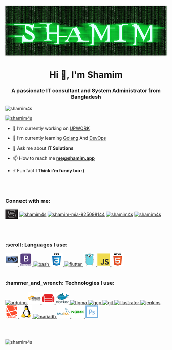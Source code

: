 <p align="center"> <img src="https://raw.githubusercontent.com/shamim4s/shamim4s/master/68747470733a2f2f6f7631302d656e67696e652e666c616d696e67746578742e636f6d2f6e657466752f746d7032383030302f636f6f6c6c6f676f5f636f6d2d3134333734313933322e706e67.png" alt="shamim4s" /> </p>

<h1 align="center">Hi 👋, I'm Shamim</h1>
<h3 align="center">A passionate IT consultant and System Administrator from Bangladesh</h3>

<p align="left"> <img src="https://komarev.com/ghpvc/?username=shamim4s&label=Profile%20views&color=0e75b6&style=flat" alt="shamim4s" /> </p>

<p align="left"> <a href="https://twitter.com/shamim4s" target="blank"><img src="https://img.shields.io/twitter/follow/shamim4s?logo=twitter&style=for-the-badge" alt="shamim4s" /></a> </p>

- 🔭 I’m currently working on [UPWORK](https://www.upwork.com/freelancers/~0126a9e3ea476741d8)

- 🌱 I’m currently learning [Golang](https://golang.org/) And [DevOps](https://www.google.com/search?q=DevOps)

- 💬 Ask me about **IT Solutions**

- 📫 How to reach me **me@shamim.app**

- ⚡ Fun fact **I Think i'm funny too :)**

<br />
<br />

<h3 align="left">Connect with me:</h3>
<p align="left">
  
<a href="https://shamim.app" target="blank"><img align="center" src="https://raw.githubusercontent.com/shamim4s/shamim4s/master/logo-s.jpg" height="30" width="40" /></a>
<a href="https://twitter.com/shamim4s" target="blank"><img align="center" src="https://raw.githubusercontent.com/rahuldkjain/github-profile-readme-generator/master/src/images/icons/Social/twitter.svg" alt="shamim4s" height="30" width="40" /></a>
<a href="https://linkedin.com/in/shamim-mia-925098144" target="blank"><img align="center" src="https://raw.githubusercontent.com/rahuldkjain/github-profile-readme-generator/master/src/images/icons/Social/linked-in-alt.svg" alt="shamim-mia-925098144" height="30" width="40" /></a>
<a href="https://fb.com/shamim4s" target="blank"><img align="center" src="https://raw.githubusercontent.com/rahuldkjain/github-profile-readme-generator/master/src/images/icons/Social/facebook.svg" alt="shamim4s" height="30" width="40" /></a>
<a href="https://instagram.com/shamim4s" target="blank"><img align="center" src="https://raw.githubusercontent.com/rahuldkjain/github-profile-readme-generator/master/src/images/icons/Social/instagram.svg" alt="shamim4s" height="30" width="40" /></a>
</p>


<br />
<br />



<h3 align="left">:scroll: Languages I use:</h3>
<a href="https://www.php.net" target="_blank"> <img src="https://raw.githubusercontent.com/devicons/devicon/master/icons/php/php-original.svg" alt="php" width="40" height="40"/> </a><a href="https://getbootstrap.com" target="_blank"> <img src="https://raw.githubusercontent.com/devicons/devicon/master/icons/bootstrap/bootstrap-plain-wordmark.svg" alt="bootstrap" width="40" height="40"/> </a><a href="https://www.gnu.org/software/bash/" target="_blank"> <img src="https://www.vectorlogo.zone/logos/gnu_bash/gnu_bash-icon.svg" alt="bash" width="40" height="40"/> </a><a href="https://www.w3schools.com/css/" target="_blank"> <img src="https://raw.githubusercontent.com/devicons/devicon/master/icons/css3/css3-original-wordmark.svg" alt="css3" width="40" height="40"/> </a><a href="https://flutter.dev" target="_blank"> <img src="https://www.vectorlogo.zone/logos/flutterio/flutterio-icon.svg" alt="flutter" width="40" height="40"/> </a><a href="https://golang.org" target="_blank"> <img src="https://raw.githubusercontent.com/devicons/devicon/master/icons/go/go-original.svg" alt="go" width="40" height="40"/> </a><a href="https://developer.mozilla.org/en-US/docs/Web/JavaScript" target="_blank"> <img src="https://raw.githubusercontent.com/devicons/devicon/master/icons/javascript/javascript-original.svg" alt="javascript" width="40" height="40"/> </a><a href="https://www.w3.org/html/" target="_blank"> <img src="https://raw.githubusercontent.com/devicons/devicon/master/icons/html5/html5-original-wordmark.svg" alt="html5" width="40" height="40"/> </a>

<br />
<br />



<h3 align="left">:hammer_and_wrench: Technologies I use:</h3>
<p align="left"> <a href="https://www.arduino.cc/" target="_blank"> <img src="https://cdn.worldvectorlogo.com/logos/arduino-1.svg" alt="arduino" width="40" height="40"/> </a> <a href="https://aws.amazon.com" target="_blank"> <img src="https://raw.githubusercontent.com/devicons/devicon/master/icons/amazonwebservices/amazonwebservices-original-wordmark.svg" alt="aws" width="40" height="40"/> </a>  <a href="https://couchdb.apache.org/" target="_blank"> <img src="https://raw.githubusercontent.com/devicons/devicon/0d6c64dbbf311879f7d563bfc3ccf559f9ed111c/icons/couchdb/couchdb-original.svg" alt="couchdb" width="40" height="40"/> </a>  <a href="https://www.docker.com/" target="_blank"> <img src="https://raw.githubusercontent.com/devicons/devicon/master/icons/docker/docker-original-wordmark.svg" alt="docker" width="40" height="40"/> </a> <a href="https://www.figma.com/" target="_blank"> <img src="https://www.vectorlogo.zone/logos/figma/figma-icon.svg" alt="figma" width="40" height="40"/> </a> <a href="https://cloud.google.com" target="_blank"> <img src="https://www.vectorlogo.zone/logos/google_cloud/google_cloud-icon.svg" alt="gcp" width="40" height="40"/> </a> <a href="https://git-scm.com/" target="_blank"> <img src="https://www.vectorlogo.zone/logos/git-scm/git-scm-icon.svg" alt="git" width="40" height="40"/> </a>   <a href="https://www.adobe.com/in/products/illustrator.html" target="_blank"> <img src="https://www.vectorlogo.zone/logos/adobe_illustrator/adobe_illustrator-icon.svg" alt="illustrator" width="40" height="40"/> </a>  <a href="https://www.jenkins.io" target="_blank"> <img src="https://www.vectorlogo.zone/logos/jenkins/jenkins-icon.svg" alt="jenkins" width="40" height="40"/> </a> <a href="https://laravel.com/" target="_blank"> <img src="https://raw.githubusercontent.com/devicons/devicon/master/icons/laravel/laravel-plain-wordmark.svg" alt="laravel" width="40" height="40"/> </a> <a href="https://www.linux.org/" target="_blank"> <img src="https://raw.githubusercontent.com/devicons/devicon/master/icons/linux/linux-original.svg" alt="linux" width="40" height="40"/> </a> <a href="https://mariadb.org/" target="_blank"> <img src="https://www.vectorlogo.zone/logos/mariadb/mariadb-icon.svg" alt="mariadb" width="40" height="40"/> </a> <a href="https://www.mysql.com/" target="_blank"> <img src="https://raw.githubusercontent.com/devicons/devicon/master/icons/mysql/mysql-original-wordmark.svg" alt="mysql" width="40" height="40"/> </a> <a href="https://www.nginx.com" target="_blank"> <img src="https://raw.githubusercontent.com/devicons/devicon/master/icons/nginx/nginx-original.svg" alt="nginx" width="40" height="40"/> </a> <a href="https://www.photoshop.com/en" target="_blank"> <img src="https://raw.githubusercontent.com/devicons/devicon/master/icons/photoshop/photoshop-line.svg" alt="photoshop" width="40" height="40"/> </a>  </p>
<br />
<br />
<p><img align="center" src="https://github-readme-stats.vercel.app/api/top-langs?username=shamim4s&show_icons=true&locale=en&layout=compact" alt="shamim4s" /></p>
